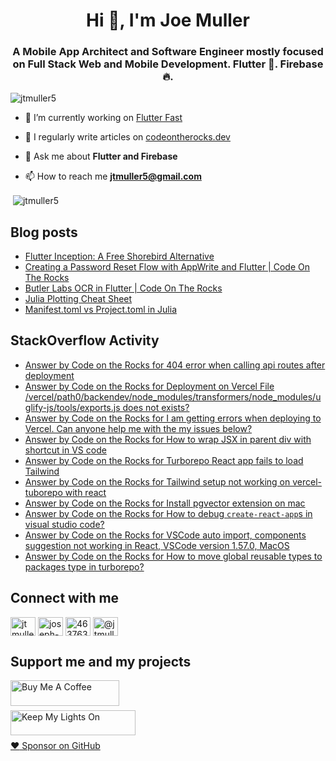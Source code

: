 <h1 align="center">Hi 👋, I'm Joe Muller</h1>
<h3 align="center">A Mobile App Architect and Software Engineer mostly focused on Full Stack Web and Mobile Development. Flutter 💙. Firebase 🔥.</h3>

<p align="left"> <img src="https://komarev.com/ghpvc/?username=jtmuller5&label=Profile%20views&color=0e75b6&style=flat" alt="jtmuller5" /> </p>

- 🔭 I’m currently working on [Flutter Fast](https://codeotr.github.io/flutter-fast-guide/)

- 📝 I regularly write articles on [codeontherocks.dev](https://codeontherocks.dev/)

- 💬 Ask me about **Flutter and Firebase**

- 📫 How to reach me **jtmuller5@gmail.com**
<p>&nbsp;<img align="center" src="https://github-readme-stats.vercel.app/api?username=jtmuller5&show_icons=true&locale=en" alt="jtmuller5" /></p>


## Blog posts
<!-- MEDIUM-STORY-LIST:START -->
- [Flutter Inception: A Free Shorebird Alternative](https://jtmuller5.medium.com/flutter-inception-18e2e8217fb?source=rss-832e1120db1f------2)
- [Creating a Password Reset Flow with AppWrite and Flutter | Code On The Rocks](https://jtmuller5.medium.com/creating-a-password-reset-flow-with-appwrite-and-flutter-code-on-the-rocks-9db556be3cb7?source=rss-832e1120db1f------2)
- [Butler Labs OCR in Flutter | Code On The Rocks](https://jtmuller5.medium.com/butler-labs-ocr-in-flutter-code-on-the-rocks-423518f2713a?source=rss-832e1120db1f------2)
- [Julia Plotting Cheat Sheet](https://jtmuller5.medium.com/julia-plotting-cheat-sheet-fc67086f8c17?source=rss-832e1120db1f------2)
- [Manifest.toml vs Project.toml in Julia](https://jtmuller5.medium.com/manifest-toml-vs-project-toml-in-julia-21ecbad6f92f?source=rss-832e1120db1f------2)
<!-- MEDIUM-STORY-LIST:END -->

## StackOverflow Activity
<!-- STACKOVERFLOW:START -->
- [Answer by Code on the Rocks for 404 error when calling api routes after deployment](https://stackoverflow.com/questions/67237890/404-error-when-calling-api-routes-after-deployment/77594788#77594788)
- [Answer by Code on the Rocks for Deployment on Vercel File /vercel/path0/backendev/node_modules/transformers/node_modules/uglify-js/tools/exports.js does not exists?](https://stackoverflow.com/questions/69715520/deployment-on-vercel-file-vercel-path0-backendev-node-modules-transformers-node/77594662#77594662)
- [Answer by Code on the Rocks for I am getting errors when deploying to Vercel. Can anyone help me with the my issues below?](https://stackoverflow.com/questions/70375283/i-am-getting-errors-when-deploying-to-vercel-can-anyone-help-me-with-the-my-iss/77594631#77594631)
- [Answer by Code on the Rocks for How to wrap JSX in parent div with shortcut in VS code](https://stackoverflow.com/questions/75426501/how-to-wrap-jsx-in-parent-div-with-shortcut-in-vs-code/77582844#77582844)
- [Answer by Code on the Rocks for Turborepo React app fails to load Tailwind](https://stackoverflow.com/questions/76598113/turborepo-react-app-fails-to-load-tailwind/77581750#77581750)
- [Answer by Code on the Rocks for Tailwind setup not working on vercel-tuborepo with react](https://stackoverflow.com/questions/77571209/tailwind-setup-not-working-on-vercel-tuborepo-with-react/77581569#77581569)
- [Answer by Code on the Rocks for Install pgvector extension on mac](https://stackoverflow.com/questions/75664004/install-pgvector-extension-on-mac/77575685#77575685)
- [Answer by Code on the Rocks for How to debug `create-react-app`s in visual studio code?](https://stackoverflow.com/questions/71412727/how-to-debug-create-react-apps-in-visual-studio-code/77572981#77572981)
- [Answer by Code on the Rocks for VSCode auto import, components suggestion not working in React, VSCode version 1.57.0, MacOS](https://stackoverflow.com/questions/67964222/vscode-auto-import-components-suggestion-not-working-in-react-vscode-version-1/77572514#77572514)
- [Answer by Code on the Rocks for How to move global reusable types to packages type in turborepo?](https://stackoverflow.com/questions/77478669/how-to-move-global-reusable-types-to-packages-type-in-turborepo/77568423#77568423)
<!-- STACKOVERFLOW:END -->

## Connect with me
<p align="left">
<a href="https://twitter.com/CodeOnTheRocks_" target="_blank"><img align="center" src="https://raw.githubusercontent.com/rahuldkjain/github-profile-readme-generator/master/src/images/icons/Social/twitter.svg" alt="jtmuller5" height="30" width="40" /></a>
<a href="https://linkedin.com/in/joseph-muller-iii-59671a10a" target="_blank"><img align="center" src="https://raw.githubusercontent.com/rahuldkjain/github-profile-readme-generator/master/src/images/icons/Social/linked-in-alt.svg" alt="joseph-muller-iii-59671a10a" height="30" width="40" /></a>
<a href="https://stackoverflow.com/users/12806961" target="_blank"><img align="center" src="https://raw.githubusercontent.com/rahuldkjain/github-profile-readme-generator/master/src/images/icons/Social/stack-overflow.svg" alt="4637638" height="30" width="40" /></a>
<a href="https://medium.com/@jtmuller5" target="_blank"><img align="center" src="https://raw.githubusercontent.com/rahuldkjain/github-profile-readme-generator/master/src/images/icons/Social/medium.svg" alt="@jtmuller5" height="30" width="40" /></a>
</p>

## Support me and my projects

<a href="https://buymeacoffee.com/mullr" target="_blank"><img align="left" src="https://cdn.buymeacoffee.com/buttons/default-orange.png" alt="Buy Me A Coffee" height="41" width="174"></a>
<br>
<br>

<a href="https://keepmylightson.xyz/support/joemuller" target="_blank"><img align="left" src="https://cdn.jsdelivr.net/gh/jtmuller5/strike/socials/Keep My Lights On BWY.png" alt="Keep My Lights On" height="40" width="200"></a>
<br>
<br>

[:heart: Sponsor on GitHub](https://github.com/sponsors/jtmuller5) 
